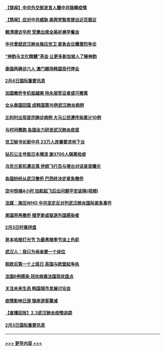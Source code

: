 #### [【禁闻】中共外交部发言人曝中共隐瞒疫情](../pages/prog202/a102769400.md?t=02050744) 
#### [【禁闻】应对中共威胁 美两党智库提出近百倡议](../pages/prog202/a102769357.md?t=02050744) 
#### [赖清德访华府  受邀出席全美祈祷早餐会](../pages/prog202/a102769350.md?t=02050744) 
#### [中共曾就武汉肺炎施压世卫 紧急会议爆激烈争论](../pages/prog202/a102769312.md?t=02050744) 
#### [“神韵与文化精髓”茶会 让更多新加坡人了解神韵](../pages/prog202/a102769286.md?t=02050744) 
#### [泰国再确诊六人 澳门赌场韩国现代停业](../pages/prog202/a102769239.md?t=02050744) 
#### [2月4日国际重要讯息](../pages/prog202/a102768884.md?t=02050744) 
#### [加国撤侨专机抵越南 持永居签证者或可撤离](../pages/prog202/a102768877.md?t=02050744) 
#### [女从泰国回国 成韩国第16例武汉肺炎病例](../pages/prog202/a102768669.md?t=02050744) 
#### [比利时出现首宗确诊病例 大马公民遭传染累计10例](../pages/prog202/a102768824.md?t=02050744) 
#### [与时间赛跑 各国全力研发武汉肺炎疫苗](../pages/prog202/a102768738.md?t=02050744) 
#### [世卫秘书长挺中共 23万人连署要求他下台](../pages/prog202/a102768717.md?t=02050744) 
#### [钻石公主号抵日本横滨 逾3700人隔离检疫](../pages/prog202/a102768714.md?t=02050744) 
#### [乌克兰客机遭击落 伊朗飞行员与塔台对话录音曝光](../pages/prog202/a102768645.md?t=02050744) 
#### [各国纷纷从武汉撤侨 巴西终决定紧急撤侨](../pages/prog202/a102768630.md?t=02050744) 
#### [空中惊魂4小时 加航起飞后出问题平安返降(视频)](../pages/prog202/a102768601.md?t=02050744) 
#### [法媒：施压WHO 中共坚定反对列武汉肺炎国际紧急事件](../pages/prog202/a102768584.md?t=02050744) 
#### [美国将再撤侨 俄罗斯或驱逐外国感染者](../pages/prog202/a102768247.md?t=02050744) 
#### [2月3日时事拼盘](../pages/prog202/a102768402.md?t=02050744) 
#### [哥本哈根灯光节 为最黑暗季节涂上色彩](../pages/prog202/a102768369.md?t=02050744) 
#### [武汉人：我只为母亲要一个床位](../pages/prog202/a102768250.md?t=02050744) 
#### [脱欧后第一个上班日 英国与欧盟起争执](../pages/prog202/a102768252.md?t=02050744) 
#### [法国6例感染 冠状病毒法国现状盘点](../pages/prog202/a102768157.md?t=02050744) 
#### [关注未来生态 韩国城市发展讨论会](../pages/prog202/a102768153.md?t=02050744) 
#### [疫情影响日游 银座游客骤减](../pages/prog202/a102768160.md?t=02050744) 
#### [【直播回放】2.3武汉肺炎疫情追踪](../pages/prog202/a102768128.md?t=02050744) 
#### [2月3日国际重要讯息](../pages/prog202/a102767896.md?t=02050744) 

----
#### [ >>> 更早内容 <<< ](../indexes/prog202-earlier.md)
